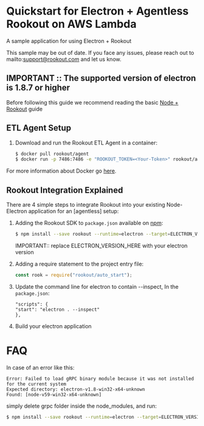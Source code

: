 # Quickstart for Electron + Agentless Rookout on AWS Lambda

A sample application for using Electron + Rookout

This sample may be out of date. If you face any issues, please reach out to mailto:support@rookout.com and let us know.

## IMPORTANT :: The supported version of electron is 1.8.7 or higher

Before following this guide we recommend reading the basic [Node + Rookout] guide

## ETL Agent Setup

1. Download and run the Rookout ETL Agent in a container:  
    
    ```bash
    $ docker pull rookout/agent
    $ docker run -p 7486:7486 -e "ROOKOUT_TOKEN=<Your-Token>" rookout/agent
    ```

For more information about Docker go [here](https://www.docker.com/).

## Rookout Integration Explained

There are 4 simple steps to integrate Rookout into your existing Node-Electron application for an [agentless] setup:

1. Adding the Rookout SDK to `package.json` available on [npm]:
    ```bash
    $ npm install --save rookout --runtime=electron --target=ELECTRON_VERSION_HERE
    ```
	IMPORTANT:: replace ELECTRON_VERSION_HERE with your electron version

2. Adding a require statement to the project entry file:
    ```js
    const rook = require("rookout/auto_start");
    ```

3. Update the command line for electron to contain --inspect, In the `package.json`:
	```
	"scripts": {
    "start": "electron . --inspect" 
	},
	```
	
4. Build your electron application


FAQ
====
In case of an error like this:
```
Error: Failed to load gRPC binary module because it was not installed for the current system
Expected directory: electron-v1.8-win32-x64-unknown
Found: [node-v59-win32-x64-unknown]
```

simply delete grpc folder inside the node_modules, and run:

```bash
$ npm install --save rookout --runtime=electron --target=ELECTRON_VERSION_HERE
```

[Node + Rookout]: https://docs.rookout.com/docs/rooks-setup.html
[npm]: https://www.npmjs.com/package/rookout